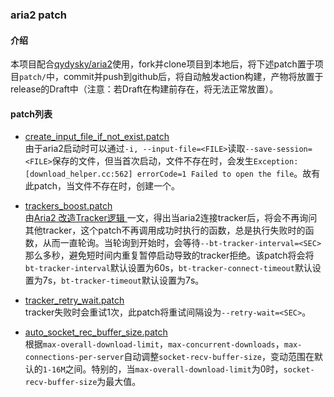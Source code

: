 ### aria2 patch
#### 介绍
本项目配合[qydysky/aria2](https://github.com/qydysky/aria2)使用，fork并clone项目到本地后，将下述patch置于项目`patch/`中，commit并push到github后，将自动触发action构建，产物将放置于release的Draft中（注意：若Draft在构建前存在，将无法正常放置）。

#### patch列表
- [create_input_file_if_not_exist.patch](create_input_file_if_not_exist.patch)  
由于aria2启动时可以通过`-i, --input-file=<FILE>`读取`--save-session=<FILE>`保存的文件，但当首次启动，文件不存在时，会发生`Exception: [download_helper.cc:562] errorCode=1 Failed to open the file`。故有此patch，当文件不存在时，创建一个。

- [trackers_boost.patch](trackers_boost.patch)  
由[Aria2 改造Tracker逻辑 ](https://aheadsnail.github.io/2018/12/06/Aria2-%E6%94%B9%E9%80%A0Tracker%E9%80%BB%E8%BE%91/)一文，得出当aria2连接tracker后，将会不再询问其他tracker，这个patch不再调用成功时执行的函数，总是执行失败时的函数，从而一直轮询。当轮询到开始时，会等待`--bt-tracker-interval=<SEC>`那么多秒，避免短时间内重复暂停启动导致的tracker拒绝。该patch将会将`bt-tracker-interval`默认设置为60s，`bt-tracker-connect-timeout`默认设置为7s，`bt-tracker-timeout`默认设置为7s。

- [tracker_retry_wait.patch](tracker_retry_wait.patch)  
tracker失败时会重试1次，此patch将重试间隔设为`--retry-wait=<SEC>`。

- [auto_socket_rec_buffer_size.patch](auto_socket_rec_buffer_size.patch)  
根据`max-overall-download-limit`，`max-concurrent-downloads`，`max-connections-per-server`自动调整`socket-recv-buffer-size`，变动范围在默认的`1-16M`之间。特别的，当`max-overall-download-limit`为0时，`socket-recv-buffer-size`为最大值。
